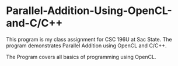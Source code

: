 # Parallel-Addition-Using-OpenCL-and-C/C++

This program is my class assignment for CSC 196U at Sac State. The program demonstrates Parallel Addition using OpenCL and C/C++.

The Program covers all basics of programming using OpenCL.  

